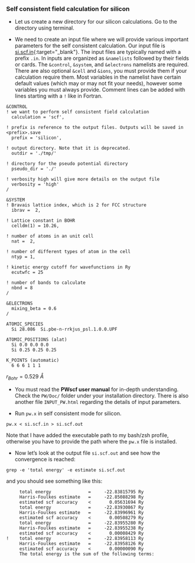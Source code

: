 ### Self consistent field calculation for silicon

+ Let us create a new directory for our silicon calculations. Go to the directory using terminal.

+ We need to create an input file where we will provide various important parameters for the self consistent calculation. Our input file is [si.scf.in](https://github.com/pranabdas/qe-dft/){:target="_blank"}. The input files are typically named with a prefix `.in`. In inputs are organized as `&namelists` followed by their fields or cards. The `&control`, `&system`, and `&electrons` namelists are required. There are also optional `&cell` and  `&ions`, you must provide them if your calculation require them. Most variables in the namelist have certain default values (which may or may not fit your needs), however some variables you must always provide. Comment lines can be added with lines starting with a `!` like in Fortran. 
```
&CONTROL
! we want to perform self consistent field calculation 
  calculation = 'scf', 

! prefix is reference to the output files. Outputs will be saved in <prefix>.save 
  prefix = 'silicon', 

! output directory. Note that it is deprecated. 
  outdir = './tmp/' 

! directory for the pseudo potential directory 
  pseudo_dir = './' 

! verbosity high will give more details on the output file
  verbosity = 'high'
/

&SYSTEM
! Bravais lattice index, which is 2 for FCC structure
  ibrav =  2, 

! Lattice constant in BOHR 
  celldm(1) = 10.26, 

! number of atoms in an unit cell 
  nat =  2,

! number of different types of atom in the cell 
  ntyp = 1,

! kinetic energy cutoff for wavefunctions in Ry
  ecutwfc = 25 

! number of bands to calculate 
  nbnd = 8
/

&ELECTRONS
  mixing_beta = 0.6
/

ATOMIC_SPECIES
  Si 28.086  Si.pbe-n-rrkjus_psl.1.0.0.UPF

ATOMIC_POSITIONS (alat)
  Si 0.0 0.0 0.0
  Si 0.25 0.25 0.25

K_POINTS (automatic)
  6 6 6 1 1 1
```
$r_{Bohr} = 0.529~Å$

+ You must read the **PWscf user manual** for in-depth understanding. Check the `PW/Doc/` folder under your installation directory. There is also another file `INPUT_PW.html` regarding the details of input parameters. 

+ Run `pw.x` in self consistent mode for silicon. 
```
pw.x < si.scf.in > si.scf.out
```
Note that I have added the executable path to my bash/zsh profile, otherwise you have to provide the path where the `pw.x` file is installed. 

+ Now let’s look at the output file `si.scf.out` and see how the convergence is reached: 
```
grep -e 'total energy' -e estimate si.scf.out
```
and you should see something like this: 
```
     total energy              =     -22.83815795 Ry
     Harris-Foulkes estimate   =     -22.85088298 Ry
     estimated scf accuracy    <       0.05631694 Ry
     total energy              =     -22.83930867 Ry
     Harris-Foulkes estimate   =     -22.83996961 Ry
     estimated scf accuracy    <       0.00508279 Ry
     total energy              =     -22.83955280 Ry
     Harris-Foulkes estimate   =     -22.83955238 Ry
     estimated scf accuracy    <       0.00008429 Ry
!    total energy              =     -22.83958113 Ry
     Harris-Foulkes estimate   =     -22.83958126 Ry
     estimated scf accuracy    <       0.00000090 Ry
     The total energy is the sum of the following terms:
```
